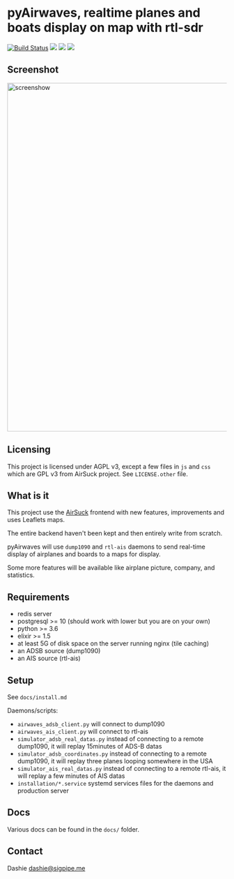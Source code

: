 # pyAirwaves, realtime planes and boats display on map with rtl-sdr

<a href="https://dronegh.sigpipe.me/rhaamo/pyAirwaves"><img src="https://dronegh.sigpipe.me/api/badges/rhaamo/pyAirwaves/status.svg" alt="Build Status"/></a>
<a href="https://github.com/rhaamo/pyAirwaves/blob/master/LICENSE"><img src="https://img.shields.io/badge/license-AGPL3-green.svg"/></a>
<img src="https://img.shields.io/badge/python-%3E%3D3.6-blue.svg"/> <img src="https://img.shields.io/badge/elixir-1.5%2B-blue" />

## Screenshot
  <img src="https://raw.githubusercontent.com/rhaamo/pyAirwaves/master/screenshot.png" alt="screenshow" width="800px">

## Licensing

This project is licensed under AGPL v3, except a few files in `js` and `css` which are GPL v3 from AirSuck project.
See `LICENSE.other` file.

## What is it

This project use the [AirSuck](https://github.com/ThreeSixes/airSuck) frontend with new features, improvements and uses Leaflets maps.

The entire backend haven't been kept and then entirely write from scratch.

pyAirwaves will use `dump1090` and `rtl-ais` daemons to send real-time display of airplanes and boards to a maps for display.

Some more features will be available like airplane picture, company, and statistics.

## Requirements
- redis server
- postgresql >= 10 (should work with lower but you are on your own)
- python >= 3.6
- elixir >= 1.5
- at least 5G of disk space on the server running nginx (tile caching)
- an ADSB source (dump1090)
- an AIS source (rtl-ais)


## Setup

See `docs/install.md`

Daemons/scripts:
- `airwaves_adsb_client.py` will connect to dump1090
- `airwaves_ais_client.py` will connect to rtl-ais
- `simulator_adsb_real_datas.py` instead of connecting to a remote dump1090, it will replay 15minutes of ADS-B datas
- `simulator_adsb_coordinates.py` instead of connecting to a remote dump1090, it will replay three planes looping somewhere in the USA
- `simulator_ais_real_datas.py` instead of connecting to a remote rtl-ais, it will replay a few minutes of AIS datas
- `installation/*.service` systemd services files for the daemons and production server

## Docs

Various docs can be found in the `docs/` folder.

## Contact

Dashie <dashie@sigpipe.me>